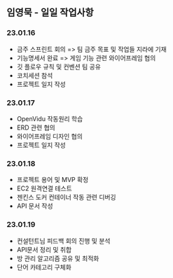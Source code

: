 ## 임영묵 - 일일 작업사항

### 23.01.16

- 금주 스프린트 회의 => 팀 금주 목표 및 작업들 지라에 기재
- 기능명세서 완료 => 게임 기능 관련 와이어프레임 협의
- 깃 플로우 규칙 및 컨벤션 팀 공유
- 코치세션 참석
- 프로젝트 일지 작성

### 23.01.17

- OpenVidu 작동원리 학습
- ERD 관련 협의
- 와이어프레임 디자인 협의
- 프로젝트 일지 작성

### 23.01.18

- 프로젝트 용어 및 MVP 확정
- EC2 원격연결 테스트
- 젠킨스 도커 컨테이너 작동 관련 디버깅
- API 문서 작성

### 23.01.19

- 컨설턴트님 피드백 회의 진행 및 분석
- API문서 정리 및 취합
- 방 관리 알고리즘 공유 및 최적화
- 단어 카테고리 구체화

